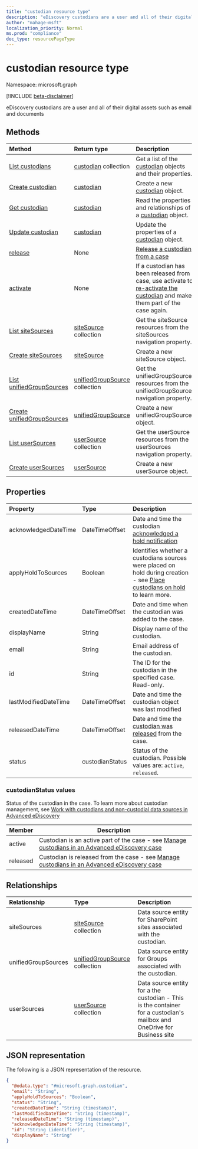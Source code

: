 ```yaml
---
title: "custodian resource type"
description: "eDiscovery custodians are a user and all of their digital assets such as email and documents"
author: "mahage-msft"
localization_priority: Normal
ms.prod: "compliance"
doc_type: resourcePageType
---
```


# custodian resource type

Namespace: microsoft.graph

[!INCLUDE [beta-disclaimer](../../includes/beta-disclaimer.md)]

eDiscovery custodians are a user and all of their digital assets such as email and documents

## Methods

|Method|Return type|Description|
|:---|:---|:---|
|[List custodians](../api/custodian-list.md)|[custodian](../resources/custodian.md) collection|Get a list of the [custodian](../resources/custodian.md) objects and their properties.|
|[Create custodian](../api/custodian-post.md)|[custodian](../resources/custodian.md)|Create a new [custodian](../resources/custodian.md) object.|
|[Get custodian](../api/custodian-get.md)|[custodian](../resources/custodian.md)|Read the properties and relationships of a [custodian](../resources/custodian.md) object.|
|[Update custodian](../api/custodian-update.md)|[custodian](../resources/custodian.md)|Update the properties of a [custodian](../resources/custodian.md) object.|
|[release](../api/custodian-release.md)|None|[Release a custodian from a case](https://docs.microsoft.com/microsoft-365/compliance/manage-new-custodians#release-a-custodian-from-a-case)|
|[activate](../api/custodian-activate.md)|None|If a custodian has been released from a case, use activate to [re-activate the custodian](https://docs.microsoft.com/microsoft-365/compliance/manage-new-custodians#re-activate-custodian) and make them part of the case again.|
|[List siteSources](../api/sitesource-list.md)|[siteSource](../resources/sitesource.md) collection|Get the siteSource resources from the siteSources navigation property.|
|[Create siteSources](../api/sitesource-post.md)|[siteSource](../resources/sitesource.md)|Create a new siteSource object.|
|[List unifiedGroupSources](../api/unifiedgroupsource-list.md)|[unifiedGroupSource](../resources/unifiedgroupsource.md) collection|Get the unifiedGroupSource resources from the unifiedGroupSources navigation property.|
|[Create unifiedGroupSources](../api/unifiedgroupsource-post.md)|[unifiedGroupSource](../resources/unifiedgroupsource.md)|Create a new unifiedGroupSource object.|
|[List userSources](../api/usersource-list.md)|[userSource](../resources/usersource.md) collection|Get the userSource resources from the userSources navigation property.|
|[Create userSources](../api/usersource-post.md)|[userSource](../resources/usersource.md)|Create a new userSource object.|

## Properties

|Property|Type|Description|
|:---|:---|:---|
|acknowledgedDateTime|DateTimeOffset|Date and time the custodian [acknowledged a hold notification](https://docs.microsoft.com/microsoft-365/compliance/acknowledge-hold-notification)|
|applyHoldToSources|Boolean|Identifies whether a custodians sources were placed on hold during creation - see [Place custodians on hold](https://docs.microsoft.com/microsoft-365/compliance/add-custodians-to-case#step-4-place-custodians-on-hold) to learn more.|
|createdDateTime|DateTimeOffset|Date and time when the custodian was added to the case.|
|displayName|String|Display name of the custodian.|
|email|String|Email address of the custodian.|
|id|String|The ID for the custodian in the specified case. Read-only.|
|lastModifiedDateTime|DateTimeOffset|Date and time the custodian object was last modified|
|releasedDateTime|DateTimeOffset|Date and time the [custodian was released](https://docs.microsoft.com/microsoft-365/compliance/manage-new-custodians#release-a-custodian-from-a-case) from the case.|
|status|custodianStatus|Status of the custodian. Possible values are: `active`, `released`.|

### custodianStatus values

Status of the custodian in the case.  To learn more about custodian management, see [Work with custodians and non-custodial data sources in Advanced eDiscovery](https://docs.microsoft.com/microsoft-365/compliance/managing-custodians)

|Member|Description|
|:----|-----------|
|active|Custodian is an active part of the case - see [Manage custodians in an Advanced eDiscovery case](https://docs.microsoft.com/microsoft-365/compliance/manage-new-custodians)|
|released|Custodian is released from the case - see [Manage custodians in an Advanced eDiscovery case](https://docs.microsoft.com/microsoft-365/compliance/manage-new-custodians)|

## Relationships

|Relationship|Type|Description|
|:---|:---|:---|
|siteSources|[siteSource](../resources/sitesource.md) collection|Data source entity for SharePoint sites associated with the custodian.|
|unifiedGroupSources|[unifiedGroupSource](../resources/unifiedgroupsource.md) collection|Data source entity for Groups associated with the custodian.|
|userSources|[userSource](../resources/usersource.md) collection|Data source entity for a the custodian - This is the container for a custodian's mailbox and OneDrive for Business site|

<!--|lastIndexOperation|[caseIndexOperation](../resources/caseindexoperation.md)|**TODO: Add Description**| -->

## JSON representation

The following is a JSON representation of the resource.
<!-- {
  "blockType": "resource",
  "keyProperty": "id",
  "@odata.type": "microsoft.graph.custodian",
  "baseType": "",
  "openType": false
}
-->

``` json
{
  "@odata.type": "#microsoft.graph.custodian",
  "email": "String",
  "applyHoldToSources": "Boolean",
  "status": "String",
  "createdDateTime": "String (timestamp)",
  "lastModifiedDateTime": "String (timestamp)",
  "releasedDateTime": "String (timestamp)",
  "acknowledgedDateTime": "String (timestamp)",
  "id": "String (identifier)",
  "displayName": "String"
}
```
